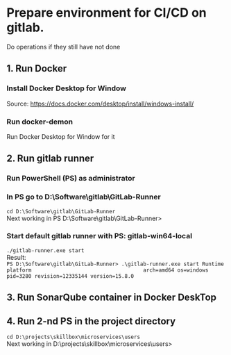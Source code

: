 # Prepare environment for CI/CD on gitlab. 
Do operations if they still have not done

## 1. Run Docker
### Install Docker Desktop for Window
Source: https://docs.docker.com/desktop/install/windows-install/
### Run docker-demon
Run Docker Desktop for Window for it

## 2. Run gitlab runner
### Run PowerShell (PS) as administrator
### In PS go to D:\Software\gitlab\GitLab-Runner
``
cd D:\Software\gitlab\GitLab-Runner
``      
Next working in PS D:\Software\gitlab\GitLab-Runner>            
### Start default gitlab runner with PS: gitlab-win64-local
``
./gitlab-runner.exe start
``      
Result:     
``
PS D:\Software\gitlab\GitLab-Runner> .\gitlab-runner.exe start
Runtime platform                                    arch=amd64 os=windows pid=3280 revision=12335144 version=15.8.0
``

## 3. Run SonarQube container in Docker DeskTop

## 4. Run 2-nd PS in the project directory
``
cd D:\projects\skillbox\microservices\users
``          
Next working in D:\projects\skillbox\microservices\users>           
